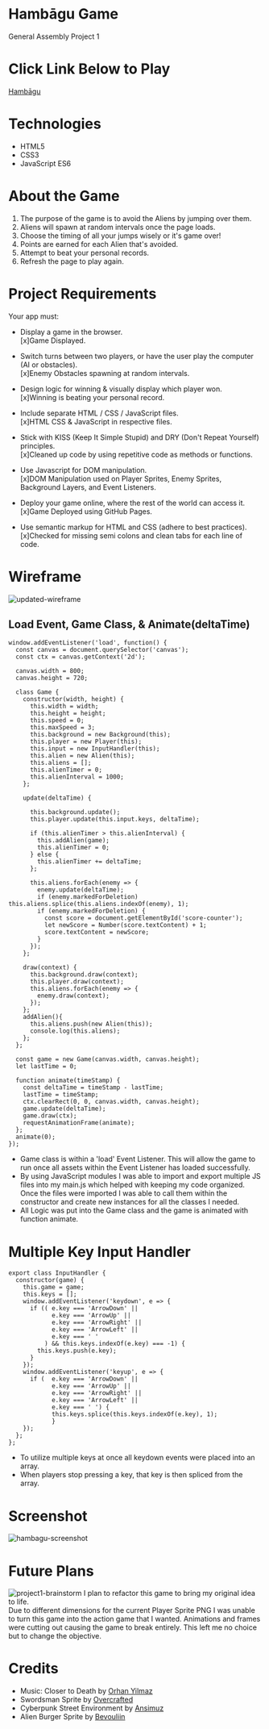 # Hambāgu Game
General Assembly Project 1
# Click Link Below to Play
[Hambāgu](https://nainoaktv.github.io/cyborg-game/)
# Technologies
- HTML5
- CSS3
- JavaScript ES6
# About the Game
1. The purpose of the game is to avoid the Aliens by jumping over them.  
2. Aliens will spawn at random intervals once the page loads.
3. Choose the timing of all your jumps wisely or it's game over!
4. Points are earned for each Alien that's avoided.
5. Attempt to beat your personal records.
6. Refresh the page to play again.

# Project Requirements
Your app must:
- Display a game in the browser. </br>
[x]Game Displayed.

- Switch turns between two players, or have the user play the computer (AI or obstacles).</br>
[x]Enemy Obstacles spawning at random intervals.

- Design logic for winning & visually display which player won.</br>
[x]Winning is beating your personal record.

- Include separate HTML / CSS / JavaScript files.</br>
[x]HTML CSS & JavaScript in respective files.

- Stick with KISS (Keep It Simple Stupid) and DRY (Don't Repeat Yourself) principles.</br>
[x]Cleaned up code by using repetitive code as methods or functions.

- Use Javascript for DOM manipulation.</br>
[x]DOM Manipulation used on Player Sprites, Enemy Sprites, Background Layers, and Event Listeners.  

- Deploy your game online, where the rest of the world can access it.</br>
[x]Game Deployed using GitHub Pages.

- Use semantic markup for HTML and CSS (adhere to best practices).</br>
[x]Checked for missing semi colons and clean tabs for each line of code.

# Wireframe
![updated-wireframe](./wireframe/Wireframe%20Updated.png)

## Load Event, Game Class, & Animate(deltaTime)
``` 
window.addEventListener('load', function() {
  const canvas = document.querySelector('canvas');
  const ctx = canvas.getContext('2d');
  
  canvas.width = 800;
  canvas.height = 720;
  
  class Game { 
    constructor(width, height) {
      this.width = width;
      this.height = height;
      this.speed = 0;
      this.maxSpeed = 3;
      this.background = new Background(this);
      this.player = new Player(this);
      this.input = new InputHandler(this);
      this.alien = new Alien(this);
      this.aliens = []; 
      this.alienTimer = 0;
      this.alienInterval = 1000;
    };

    update(deltaTime) {

      this.background.update();
      this.player.update(this.input.keys, deltaTime);
      
      if (this.alienTimer > this.alienInterval) {
        this.addAlien(game);
        this.alienTimer = 0;
      } else {
        this.alienTimer += deltaTime;
      };

      this.aliens.forEach(enemy => {
        enemy.update(deltaTime);
        if (enemy.markedForDeletion) this.aliens.splice(this.aliens.indexOf(enemy), 1);
        if (enemy.markedForDeletion) {
          const score = document.getElementById('score-counter');
          let newScore = Number(score.textContent) + 1;
          score.textContent = newScore;
        }
      });
    };

    draw(context) {
      this.background.draw(context); 
      this.player.draw(context);
      this.aliens.forEach(enemy => {
        enemy.draw(context);
      });
    };
    addAlien(){
      this.aliens.push(new Alien(this));
      console.log(this.aliens);
    };
  };
  
  const game = new Game(canvas.width, canvas.height);
  let lastTime = 0;
  
  function animate(timeStamp) {
    const deltaTime = timeStamp - lastTime;
    lastTime = timeStamp;
    ctx.clearRect(0, 0, canvas.width, canvas.height);
    game.update(deltaTime);
    game.draw(ctx);
    requestAnimationFrame(animate);
  };
  animate(0); 
});
```
- Game class is within a 'load' Event Listener. This will allow the game to run once all assets within the Event Listener has loaded successfully.
- By using JavaScript modules I was able to import and export multiple JS files into my main.js which helped with keeping my code organized. Once the files were imported I was able to call them within the constructor and create new instances for all the classes I needed.
- All Logic was put into the Game class and the game is animated with function animate.

# Multiple Key Input Handler
```
export class InputHandler {
  constructor(game) {
    this.game = game;
    this.keys = [];
    window.addEventListener('keydown', e => {
      if (( e.key === 'ArrowDown' || 
            e.key === 'ArrowUp' ||
            e.key === 'ArrowRight' ||
            e.key === 'ArrowLeft' ||
            e.key === ' ' 
          ) && this.keys.indexOf(e.key) === -1) {
        this.keys.push(e.key);
      } 
    });
    window.addEventListener('keyup', e => {
      if (  e.key === 'ArrowDown' ||
            e.key === 'ArrowUp' ||
            e.key === 'ArrowRight' ||
            e.key === 'ArrowLeft' ||
            e.key === ' ') {
            this.keys.splice(this.keys.indexOf(e.key), 1);
            }
    });
  };
};
```
- To utilize multiple keys at once all keydown events were placed into an array.
- When players stop pressing a key, that key is then spliced from the array.
# Screenshot
![hambagu-screenshot](./wireframe/Screen%20Shot%202022-08-06%20at%202.56.37%20AM.png)
# Future Plans
![project1-brainstorm](https://user-images.githubusercontent.com/105531873/181154802-ef6aaebf-3432-4901-8b12-be2acf70ac7d.png)
I plan to refactor this game to bring my original idea to life.<br/>
Due to different dimensions for the current Player Sprite PNG I was unable to turn this game into the action game that I wanted. Animations and frames were cutting out causing the game to break entirely. This left me no choice but to change the objective.<br/>

# Credits
- Music: Closer to Death by [Orhan Yilmaz](https://snapmuse.com/artist/orhan-yilmaz)
- Swordsman Sprite by [Overcrafted](https://cubebrush.co/overcrafted)
- Cyberpunk Street Environment by [Ansimuz](https://ansimuz.itch.io/)
- Alien Burger Sprite by [Bevouliin](https://bevouliin.com/)